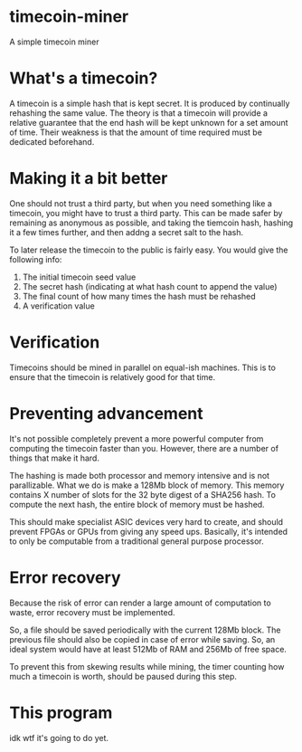 timecoin-miner
==============

A simple timecoin miner

# What's a timecoin?

A timecoin is a simple hash that is kept secret. It is produced by continually rehashing the same value. 
The theory is that a timecoin will provide a relative guarantee that the end hash will be kept unknown
for a set amount of time. Their weakness is that the amount of time required must be dedicated beforehand. 

# Making it a bit better

One should not trust a third party, but when you need something like a timecoin, you might have to trust a third party. 
This can be made safer by remaining as anonymous as possible, and taking the tiemcoin hash, hashing it a few times further, 
and then addng a secret salt to the hash. 

To later release the timecoin to the public is fairly easy. You would give the following info:

1. The initial timecoin seed value
2. The secret hash (indicating at what hash count to append the value) 
3. The final count of how many times the hash must be rehashed
4. A verification value

# Verification

Timecoins should be mined in parallel on equal-ish machines. This is to ensure that the timecoin is relatively good for that time. 

# Preventing advancement

It's not possible completely prevent a more powerful computer from computing the timecoin faster than you. 
However, there are a number of things that make it hard. 

The hashing is made both processor and memory intensive and is not parallizable. What we do is make a 128Mb block of memory. 
This memory contains X number of slots for the 32 byte digest of a SHA256 hash. To compute the next hash, 
the entire block of memory must be hashed. 

This should make specialist ASIC devices very hard to create, and should prevent FPGAs or GPUs from giving any speed ups. 
Basically, it's intended to only be computable from a traditional general purpose processor. 

# Error recovery

Because the risk of error can render a large amount of computation to waste, error recovery must be implemented. 

So, a file should be saved periodically with the current 128Mb block. The previous file should also be copied in case of 
error while saving. So, an ideal system would have at least 512Mb of RAM and 256Mb of free space. 

To prevent this from skewing results while mining, the timer counting how much a timecoin is worth, should be paused during this step. 

# This program

idk wtf it's going to do yet. 









